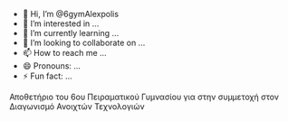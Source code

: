 - 👋 Hi, I’m @6gymAlexpolis
- 👀 I’m interested in ...
- 🌱 I’m currently learning ...
- 💞️ I’m looking to collaborate on ...
- 📫 How to reach me ...
- 😄 Pronouns: ...
- ⚡ Fun fact: ...

<!---
6gymAlexpolis/6gymAlexpolis is a ✨ special ✨ repository because its `README.md` (this file) appears on your GitHub profile.
You can click the Preview link to take a look at your changes.
--->Αποθετήριο του 6ου Πειραματικού Γυμνασίου  για στην συμμετοχή στον Διαγωνισμό  Ανοιχτών Τεχνολογιών
